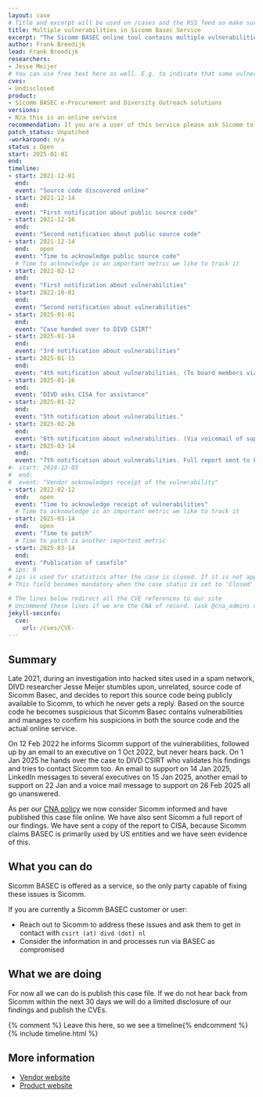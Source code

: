 ```yaml
---
layout: case
# Title and excerpt will be used on /cases and the RSS feed so make sure they reflect the case well
title: Multiple vulnerabilities in Sicomm Basec Service
excerpt: "The Sicomm BASEC online tool contains multiple vulnerabilities."
author: Frank Breedijk
lead: Frank Breedijk
researchers:
- Jesse Meijer
# You can use free text here as well. E.g. to indicate that some vulnerabilities don't have CVEs assigned (yet). But, given that we discovered that you should always be able to get a CVE id from @cna_admins on Slack
cves:
- Undisclosed
product: 
- Sicomm BASEC e-Procurement and Diversity Outreach solutions
versions: 
- N/a this is an online service
recommendation: If you are a user of this service please ask Sicomm to fix these vulnerabilities
patch_status: Unpatched
-workaround: n/a
status : Open
start: 2025-01-01
end: 
timeline:
- start: 2021-12-01
  end:
  event: "Source code discovered online"
- start: 2021-12-14
  end:
  event: "First notification about public source code"
- start: 2021-12-16
  end:
  event: "Second notification about public source code"
- start: 2021-12-14
  end:   open
  event: "Time to acknowledge public source code"
  # Time to acknowledge is an important metric we like to track it
- start: 2022-02-12
  end:
  event: "First notification about vulnerabilities"
- start: 2022-10-01
  end:
  event: "Second notification about vulnerabilities"
- start: 2025-01-01
  end:
  event: "Case handed over to DIVD CSIRT"
- start: 2025-01-14
  end:
  event: "3rd notification about vulnerabilities"
- start: 2025-01-15
  end:
  event: "4th notification about vulnerabilities. (To board members via LinkedIn)"
- start: 2025-01-16
  end:
  event: "DIVD asks CISA for assistance"
- start: 2025-01-22
  end:
  event: "5th notification about vulnerabilities."
- start: 2025-02-26
  end:
  event: "6th notification about vulnerabilities. (Via voicemail of support)"
- start: 2025-03-14
  end:
  event: "7th notification about vulnerabilities. Full report sent to Basec and CISA"
#- start: 2024-12-05
#  end:
#  event: "Vendor acknowledges receipt of the vulnerability"
- start: 2022-02-12
  end:   open
  event: "Time to acknowledge receipt of vulnerabilities"
  # Time to acknowledge is an important metric we like to track it
- start: 2025-03-14
  end:   open
  event: "Time to patch"
  # Time to patch is another important metric
- start: 2025-03-14
  end:   
  event: "Publication of casefile"
# ips: 0 
# ips is used for statistics after the case is closed. If it is not applicable, you can set IPs to n/a (e.g. stolen credentials)
# This field becomes mandatory when the case status is set to 'Closed'

# The lines below redirect all the CVE references to our site
# Uncommend these lines if we are the CNA of record. (ask @cna_admins on Slack if you don't know)
jekyll-secinfo:
  cve:
    url: /cves/CVE-
---
```

## Summary

Late 2021, during an investigation into hacked sites used in a spam network, DIVD researcher Jesse Meijer stumbles upon, unrelated, source code of Sicomm Basec, and decides to report this source code being publicly available to Sicomm, to which he never gets a reply. Based on the source code he becomes suspicious that Sicomm Basec contains vulnerabilities and manages to confirm his suspicions in both the source code and the actual online service.

On 12 Feb 2022 he informs Sicomm support of the vulnerabilities, followed up by an email to an executive on 1 Oct 2022, but never hears back. On 1 Jan 2025 he hands over the case to DIVD CSIRT who validates his findings and tries to contact Sicomm too. An email to support on 14 Jan 2025, LinkedIn messages to several executives on 15 Jan 2025, another email to support on 22 Jan and a voice mail message to support on 26 Feb 2025 all go unanswered.

As per our [CNA policy](https://csirt.divd.nl/cna) we now consider Sicomm informed and have published this case file online. We have also sent Sicomm a full report of our findings. We have sent a copy of the report to CISA, because Sicomm claims BASEC is primarily used by US entities and we have seen evidence of this.

## What you can do

Sicomm BASEC is offered as a service, so the only party capable of fixing these issues is Sicomm. 

If you are currently a Sicomm BASEC customer or user:
* Reach out to Sicomm to address these issues and ask them to get in contact with `csirt (at) divd (dot) nl`
* Consider the information in and processes run via BASEC as compromised

## What we are doing

For now all we can do is publish this case file. If we do not hear back from Sicomm within the next 30 days we will do a limited disclosure of our findings and publish the CVEs.

{% comment %}  Leave this here, so we see a timeline{% endcomment %}
{% include timeline.html %}


## More information
* [Vendor website](https://www.sicomm.net/)
* [Product website](https://www.sicomm.net/basec-agency-solutions/)
